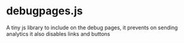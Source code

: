 debugpages.js
=============

A tiny js library to include on the debug pages, it prevents on sending analytics it also disables links and buttons
